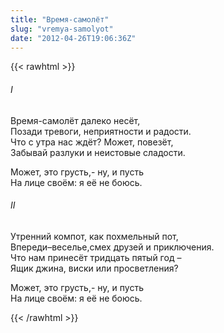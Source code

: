 ```yaml
---
title: "Время-самолёт"
slug: "vremya-samolyot"
date: "2012-04-26T19:06:36Z"
---
```

{{< rawhtml >}}

<h6>I</h6>
<p>Время-самолёт далеко несёт,<br />
Позади тревоги, неприятности и радости.<br />
Что с утра нас ждёт? Может, повезёт,<br />
    Забывай разлуки и неистовые сладости.</p>

<p>Может, это грусть,- ну, и пусть<br />
На лице своём: я её не боюсь.</p>
<h6>II</h6>
<p>Утренний компот, как похмельный пот,<br />
Впереди–веселье,смех друзей и приключения.<br />
Что нам принесёт тридцать пятый год –<br />
Ящик джина, виски или просветления?</p>

<p>Может, это грусть,- ну, и пусть<br />
На лице своём: я её не боюсь.</p>
{{< /rawhtml >}}

